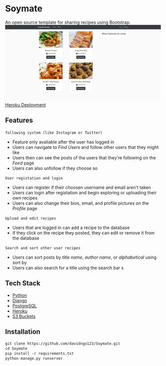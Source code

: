 # Soymate
An open source template for sharing recipes using Bootstrap.  
![Home](/rme-img/soymate-home.JPG)  
[Heroku Deployment](https://soymate.herokuapp.com/)


## Features
`following system (like Instagram or Twitter)`
* Feature only avaliable after the user has logged in
* Users can navigate to _Find Users_ and follow other users that they might like  
* Users then can see the posts of the users that they're following on the _Feed_ page  
* Users can also unfollow if they choose so  

`User registation and login` 
* Users can register if their choosen username and email aren't taken
* Users can login after registation and begin exploring or uploading their own recipes
* Users can also change their bios, email, and profile pictures on the _Profile_ page

`Upload and edit recipes`
* Users that are logged in can add a recipe to the database
* If they click on the recipe they posted, they can edit or remove it from the database

`Search and sort other user recipes`  
* Users can sort posts by _title name_, _author name_, or _alphabetical_ using sort by
* Users can also search for a title using the search bar
s
## Tech Stack
* [Python](https://www.python.org/)  
* [Django](https://www.djangoproject.com/)  
* [PostgreSQL](https://www.postgresql.org/)  
* [Heroku](https://www.heroku.com/)
* [S3 Buckets](https://aws.amazon.com/s3/)

## Installation 
    git clone https://github.com/davidngo123/Soymate.git   
    cd Soymate     
    pip install -r requirements.txt  
    python manage.py runserver
    

    
